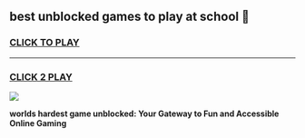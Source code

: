 
## best unblocked games to play at school 👋
<h3>
<a href="https://premium.freeplayer.one?title=best_unblocked_games_to_play_at_school&ref=13F">CLICK TO PLAY</a></h3>
<hr>

<h3>
<a href="https://premium.freeplayer.one?title=best_unblocked_games_to_play_at_school&ref=13F">CLICK 2 PLAY</a>
  
</h3>

<a href="https://premium.freeplayer.one?title=best_unblocked_games_to_play_at_school&ref=12F/"><img src="https://clearcache.store/games.png"></a>


**worlds hardest game unblocked: Your Gateway to Fun and Accessible Online Gaming**
